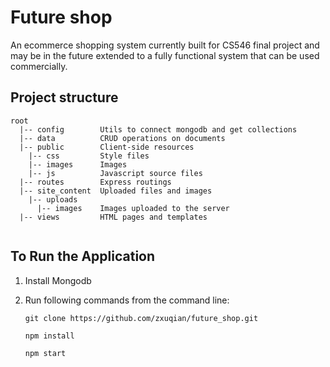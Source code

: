 # Future shop

An ecommerce shopping system currently built for CS546 final project and may be in the future extended to a fully functional system that can be used commercially.

## Project structure

```
root
  |-- config        Utils to connect mongodb and get collections
  |-- data          CRUD operations on documents
  |-- public        Client-side resources
    |-- css         Style files
    |-- images      Images
    |-- js          Javascript source files
  |-- routes        Express routings
  |-- site_content  Uploaded files and images
    |-- uploads
      |-- images    Images uploaded to the server
  |-- views         HTML pages and templates
  
```

## To Run the Application

1. Install Mongodb
2. Run following commands from the command line:

    ``` Shell
    git clone https://github.com/zxuqian/future_shop.git

    npm install

    npm start
    ```
